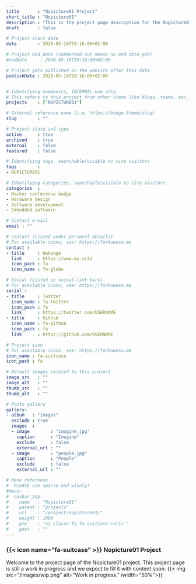 ```yaml
---
title       : "Nopicture01 Project"
short_title : "Nopicture01"
description : "This is the project page description for the Nopicture01 Project."
draft       : false

# Project start date
date        : 2020-05-16T19:16:00+02:00

# Project end date (commented out means no end date yet)
#endDate     : 2020-05-16T19:16:00+02:00

# Project gets published on the website after this date
publishDate : 2020-05-16T19:16:00+02:00


# Identifying mnemonics, INTERNAL use only.
# This refers to this project from other items like blogs, teams, etc.
projects    : ["NOPICTURE01"]

# External reference name (i.e. https://bodge.theme/slug)
slug        : ""

# Project state and type
active      : true
archived    : true
external    : false
featured    : false

# Identifying tags, searchable/visible to site visitors
tags        :
- NOPICTURE01

# Identifying categories, searchable/visible to site visitors
categories  :
- Hacker conference badge
- Hardware design
- Software development
- Embedded software

# Contact e-mail
email : ""

# Contact (Listed under personal details)
# For available icons, see: https://forkaweso.me
contact :
- title     : Webpage
  link      : https://www.my.site
  icon_pack : fa
  icon_name : fa-globe

# Social (Listed in social-link bars)
# For available icons, see: https://forkaweso.me
social :
- title     : Twitter
  icon_name : fa-twitter
  icon_pack : fa
  link      : https://twitter.com/USERNAME
- title     : Github
  icon_name : fa-github
  icon_pack : fa
  link      : https://github.com/USERNAME

# Project icon
# For available icons, see: https://forkaweso.me
icon_name : fa-suitcase
icon_pack : fa

# Default images related to this project
image_src   : ""
image_alt   : ""
thumb_src   : ""
thumb_alt   : ""

# Photo gallery
gallery:
- album   : "images"
  exclude : true
  images  :
  - image        : "imagine.jpg"
    caption      : "Imagine"
    exclude      : false
    external_url : ""
  - image        : "people.jpg"
    caption      : "People"
    exclude      : false
    external_url : ""

# Menu reference
#  PLEASE use sparse and wisely!
#menu:
#  navbar_top:
#    name   : "Nopicture01"
#    parent : "projects"
#    url    : "/project/nopicture01/"
#    weight : 1000
#    pre    : "<i class='fa fa-suitcase'></i> "
#    post   : ""
---
```


### {{< icon name="fa-suitcase" >}} Nopicture01 Project

Welcome to the project page of the Nopicture01 project. This project page is still a work in progress and we expect to fill it with content soon.
{{< img src="/images/wip.png" alt="Work in progress." iwidth="50%">}}
